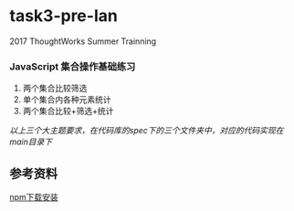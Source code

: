 # task3-pre-lan
2017 ThoughtWorks Summer Trainning

### JavaScript 集合操作基础练习
1. 两个集合比较筛选 
2. 单个集合内各种元素统计
3. 两个集合比较+筛选+统计

*以上三个大主题要求，在代码库的spec下的三个文件夹中，对应的代码实现在main目录下*
## 参考资料
[npm下载安装](https://github.com/npm/npm)
